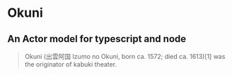 # Okuni

## An Actor model for typescript  and  node

>Okuni (出雲阿国 Izumo no Okuni, born ca. 1572; died ca. 1613)[1] was the originator of kabuki theater.